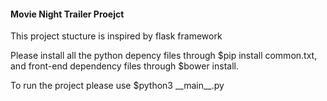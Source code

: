 #### Movie Night Trailer Proejct

<p>This project stucture is inspired by flask framework</p>

<p>Please install all the python depency files through $pip install common.txt, and front-end dependency files through $bower install.</p>

<p>To run the project please use $python3 __main__.py</p>
